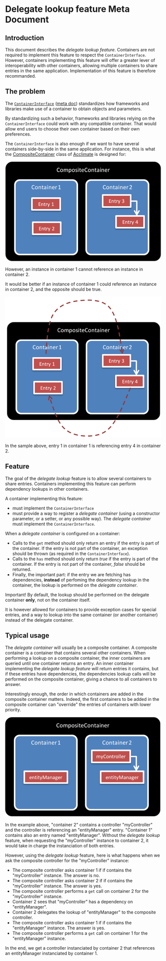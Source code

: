 # Delegate lookup feature Meta Document

## Introduction

This document describes the *delegate lookup feature*.
Containers are not required to implement this feature to respect the `ContainerInterface`.
However, containers implementing this feature will offer a greater lever of interoperability
with other containers, allowing multiple containers to share entries in the same application.
Implementation of this feature is therefore recommanded.

## The problem

The [`ContainerInterface`](../src/Interop/Container/ContainerInterface.php) ([meta doc](ContainerInterface.md))
standardizes how frameworks and libraries make use of a container to obtain objects and parameters.

By standardizing such a behavior, frameworks and libraries relying on the `ContainerInterface`
could work with any compatible container.
That would allow end users to choose their own container based on their own preferences.

The `ContainerInterface` is also enough if we want to have several containers side-by-side in the same
application. For instance, this is what the [CompositeContainer](https://github.com/jeremeamia/acclimate-container/blob/master/src/CompositeContainer.php) 
class of [Acclimate](https://github.com/jeremeamia/acclimate-container) is designed for:

![Side by side containers](images/side_by_side_containers.png)

However, an instance in container 1 cannot reference an instance in container 2.

It would be better if an instance of container 1 could reference an instance in container 2,
and the opposite should be true. 

![Interoperating containers](images/interoperating_containers.png)

In the sample above, entry 1 in container 1 is referencing entry 4 in container 2.

## Feature

The goal of the *delegate lookup* feature is to allow several containers to share entries.
Containers implementing this feature can perform dependency lookups in other containers.

A container implementing this feature:

- must implement the `ContainerInterface`
- must provide a way to register a *delegate container* (using a constructor parameter, or a setter, or any
possible way). The *delegate container* must implement the `ContainerInterface`.

When a *delegate container* is configured on a container:

- Calls to the `get` method should only return an entry if the entry is part of the container.
If the entry is not part of the container, an exception should be thrown (as required in the `ContainerInterface`).
- Calls to the `has` method should only return *true* if the entry is part of the container.
If the entry is not part of the container, *false* should be returned.
 - Finally, the important part: if the entry we are fetching has dependencies,
**instead** of perfoming the dependency lookup in the container, the lookup is performed on the *delegate container*.

Important! By default, the lookup should be performed on the delegate container **only**, not on the container itself.

It is however allowed for containers to provide exception cases for special entries, and a way to lookup into 
the same container (or another container) instead of the delegate container.

## Typical usage

The *delegate container* will usually be a composite container. A composite container is a container that
contains several other containers. When performing a lookup on a composite container, the inner containers are 
queried until one container returns an entry.
An inner container implementing the *delegate lookup feature* will return entries it contains, but if these
entries have dependencies, the dependencies lookup calls will be performed on the composite container, giving
a chance to all containers to answer.

Interestingly enough, the order in which containers are added in the composite container matters. Indeed,
the first containers to be added in the composite container can "override" the entries of containers with
lower priority.

![Containers priority](images/priority.png)

In the example above, "container 2" contains a controller "myController" and the controller is referencing an 
"entityManager" entry. "Container 1" contains also an entry named "entityManager".
Without the *delegate lookup* feature, when requesting the "myController" instance to container 2, it would take 
in charge the instanciation of both entries.

However, using the *delegate lookup* feature, here is what happens when we ask the composite controller for the 
"myController" instance:

- The composite controller asks container 1 if if contains the "myController" instance. The answer is no.
- The composite controller asks container 2 if if contains the "myController" instance. The answer is yes.
- The composite controller performs a `get` call on container 2 for the "myController" instance.
- Container 2 sees that "myController" has a dependency on "entityManager".
- Container 2 delegates the lookup of "entityManager" to the composite controller.
- The composite controller asks container 1 if if contains the "entityManager" instance. The answer is yes.
- The composite controller performs a `get` call on container 1 for the "entityManager" instance.

In the end, we get a controller instanciated by container 2 that references an entityManager instanciated
by container 1.
